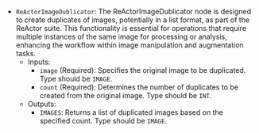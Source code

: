 - `ReActorImageDublicator`: The ReActorImageDublicator node is designed to create duplicates of images, potentially in a list format, as part of the ReActor suite. This functionality is essential for operations that require multiple instances of the same image for processing or analysis, enhancing the workflow within image manipulation and augmentation tasks.
    - Inputs:
        - `image` (Required): Specifies the original image to be duplicated. Type should be `IMAGE`.
        - `count` (Required): Determines the number of duplicates to be created from the original image. Type should be `INT`.
    - Outputs:
        - `IMAGES`: Returns a list of duplicated images based on the specified count. Type should be `IMAGE`.
